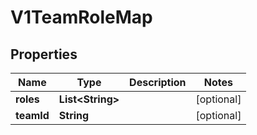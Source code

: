 # V1TeamRoleMap

## Properties
Name | Type | Description | Notes
------------ | ------------- | ------------- | -------------
**roles** | **List&lt;String&gt;** |  |  [optional]
**teamId** | **String** |  |  [optional]
